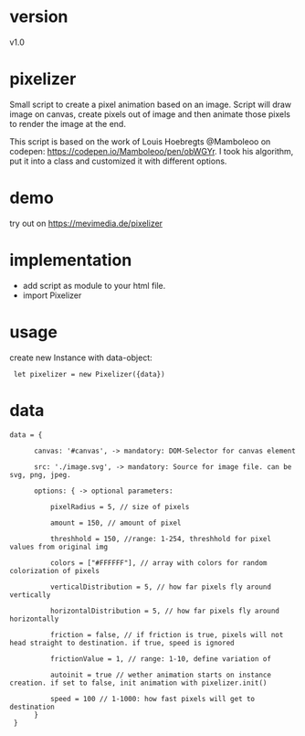 # version
v1.0

# pixelizer
Small script to create a pixel animation based on an image. Script will draw image on canvas, create pixels out of image and then animate those pixels to render the image at the end. 

This script is based on the work of Louis Hoebregts @Mamboleoo on codepen: https://codepen.io/Mamboleoo/pen/obWGYr. I took his algorithm, put it into a class and customized it with different options.

# demo

try out on https://mevimedia.de/pixelizer

# implementation
- add script as module to your html file.
- import Pixelizer 

# usage
create new Instance with data-object: 
     
     let pixelizer = new Pixelizer({data})

# data
    data = {
    
          canvas: '#canvas', -> mandatory: DOM-Selector for canvas element

          src: './image.svg', -> mandatory: Source for image file. can be svg, png, jpeg.

          options: { -> optional parameters:

              pixelRadius = 5, // size of pixels

              amount = 150, // amount of pixel

              threshhold = 150, //range: 1-254, threshhold for pixel values from original img

              colors = ["#FFFFFF"], // array with colors for random colorization of pixels

              verticalDistribution = 5, // how far pixels fly around vertically

              horizontalDistribution = 5, // how far pixels fly around horizontally

              friction = false, // if friction is true, pixels will not head straight to destination. if true, speed is ignored

              frictionValue = 1, // range: 1-10, define variation of 

              autoinit = true // wether animation starts on instance creation. if set to false, init animation with pixelizer.init()

              speed = 100 // 1-1000: how fast pixels will get to destination
          }
     }

